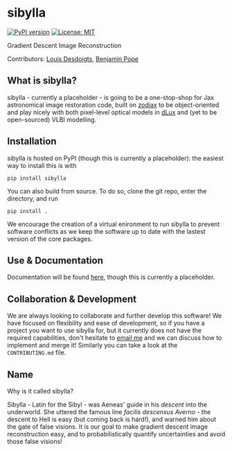 # sibylla
[![PyPI version](https://badge.fury.io/py/sibylla.svg)](https://badge.fury.io/py/sibylla)
[![License: MIT](https://img.shields.io/badge/License-MIT-yellow.svg)](https://opensource.org/licenses/MIT)
<!-- [![integration](https://github.com/benjaminpope/sibylla/actions/workflows/tests.yml/badge.svg)](https://github.com/benjaminpope/sibylla/actions/workflows/tests.yml) -->
<!-- [![Documentation](https://github.com/benjaminpope/sibylla/actions/workflows/documentation.yml/badge.svg)](https://benjaminpope.github.io/sibylla/) -->

Gradient Descent Image Reconstruction

Contributors: [Louis Desdoigts](https://github.com/LouisDesdoigts), [Benjamin Pope](https://github.com/benjaminpope)

## What is sibylla?

sibylla - currently a placeholder - is going to be a one-stop-shop for Jax astronomical image restoration code, built on [zodiax](https://louisdesdoigts.github.io/zodiax/) to be object-oriented and play nicely with both pixel-level optical models in [dLux](https://louisdesdoigts.github.io/dLux/) and (yet to be open-sourced) VLBI modelling.

## Installation

sibylla is hosted on PyPI (though this is currently a placeholder): the easiest way to install this is with 

```
pip install sibylla
```

You can also build from source. To do so, clone the git repo, enter the directory, and run

```
pip install .
```

We encourage the creation of a virtual enironment to run sibylla to prevent software conflicts as we keep the software up to date with the lastest version of the core packages.


## Use & Documentation

Documentation will be found [here](https://benjaminpope.github.io/sibylla/), though this is currently a placeholder. 

## Collaboration & Development

We are always looking to collaborate and further develop this software! We have focused on flexibility and ease of development, so if you have a project you want to use sibylla for, but it currently does not have the required capabilities, don't hesitate to [email me](b.pope@uq.edu.au) and we can discuss how to implement and merge it! Similarly you can take a look at the `CONTRIBUTING.md` file.

## Name

Why is it called sibylla?

Sibylla - Latin for the Sibyl - was Aeneas' guide in his *descent* into the underworld. She uttered the famous line *facilis descensus Averno* - the descent to Hell is easy (but coming back is hard!), and warned him about the gate of false visions. It is our goal to make gradient descent image reconstruction easy, and to probabilistically quantify uncertainties and avoid those false visions!
